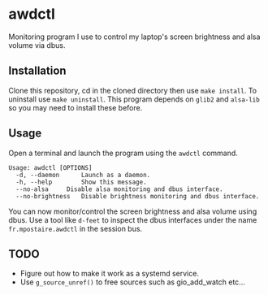 # awdctl
Monitoring program I use to control my laptop's screen brightness and alsa volume via dbus.

## Installation
Clone this repository, cd in the cloned directory then use `make install`. To uninstall use `make uninstall`.
This program depends on `glib2` and `alsa-lib` so you may need to install these before.

## Usage
Open a terminal and launch the program using the `awdctl` command.

```
Usage: awdctl [OPTIONS]
  -d, --daemon		Launch as a daemon.
  -h, --help		Show this message.
  --no-alsa		Disable alsa monitoring and dbus interface.
  --no-brightness	Disable brightness monitoring and dbus interface.
```

You can now monitor/control the screen brightness and alsa volume using dbus. Use a tool like `d-feet` to inspect the dbus interfaces under the name `fr.mpostaire.awdctl` in the session bus.

## TODO
- Figure out how to make it work as a systemd service.
- Use `g_source_unref()` to free sources such as gio_add_watch etc...
